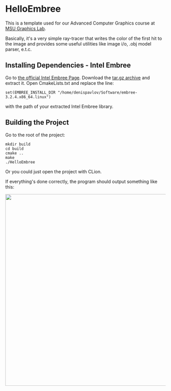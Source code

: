 # HelloEmbree
This is a template used for our Advanced Computer Graphics course at [MSU Graphics Lab](http://graphics.cs.msu.ru/en).

Basically, it's a very simple ray-tracer that writes the color of the first hit to the image and provides some useful utilities like image i/o, .obj model parser, e.t.c.
## Installing Dependencies - Intel Embree

Go to [the official Intel Embree Page](https://github.com/embree/embree). Download the [tar.gz archive](https://github.com/embree/embree#linux-targz-files) and extract it. Open CmakeLists.txt and replace the line:

```
set(EMBREE_INSTALL_DIR "/home/denispavlov/Software/embree-3.2.4.x86_64.linux")
```
with the path of your extracted Intel Embree library.

## Building the Project

Go to the root of the project:

```
mkdir build
cd build
cmake ..
make
./HelloEmbree
```

Or you could just open the project with CLion.

If everything's done correctly, the program should output something like this:

<p align="center">
  <img width="600" height="600" src="https://github.com/pavlovdenis/HelloEmbree/pics/template.png">
</p>
